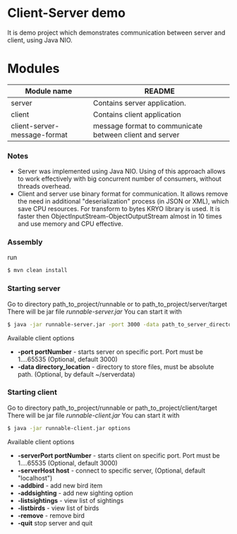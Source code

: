 # Client-Server demo

It is demo project which demonstrates communication between server and client, using Java NIO.

# Modules

| Module name | README |
| ------ | ------ |
| server | Contains server application. |
| client | Contains client application |
|client-server-message-format | message format to communicate between client and server|
### Notes
- Server was implemented using Java NIO. Using of this approach allows to work effectively with big concurrent number of consumers, without threads overhead.
- Client and server use binary format for communication. It allows remove the need in additional "deserialization" process (in JSON or XML), which save CPU resources. For transform to bytes KRYO library is used. It is faster then ObjectInputStream-ObjectOutputStream almost in 10 times and use memory and CPU effective.
### Assembly
run
```sh
$ mvn clean install
```
### Starting server
Go to directory path_to_project/runnable or to path_to_project/server/target
There will be jar file *runnable-server.jar*
You can start it with 
```sh
$ java -jar runnable-server.jar -port 3000 -data path_to_server_directory
```
Available client options
- **-port portNumber** - starts server on specific port. Port must be 1....65535 (Optional, default 3000)
- **-data directory_location** - directory to store files, must be absolute path. (Optional, by default ~/serverdata)

### Starting client
Go to directory path_to_project/runnable or path_to_project/client/target
There will be jar file *runnable-client.jar*
You can start it with 
```sh
$ java -jar runnable-client.jar options
```
Available client options
- **-serverPort portNumber** - starts client on specific port. Port must be 1....65535 (Optional, default 3000)
- **-serverHost host** - connect to specific server, (Optional, default "localhost")
- **-addbird** - add new bird item
- **-addsighting** - add new sighting option
- **-listsightings** - view list of sightings
- **-listbirds** - view list of birds
- **-remove** - remove bird
- **-quit** stop server and quit
